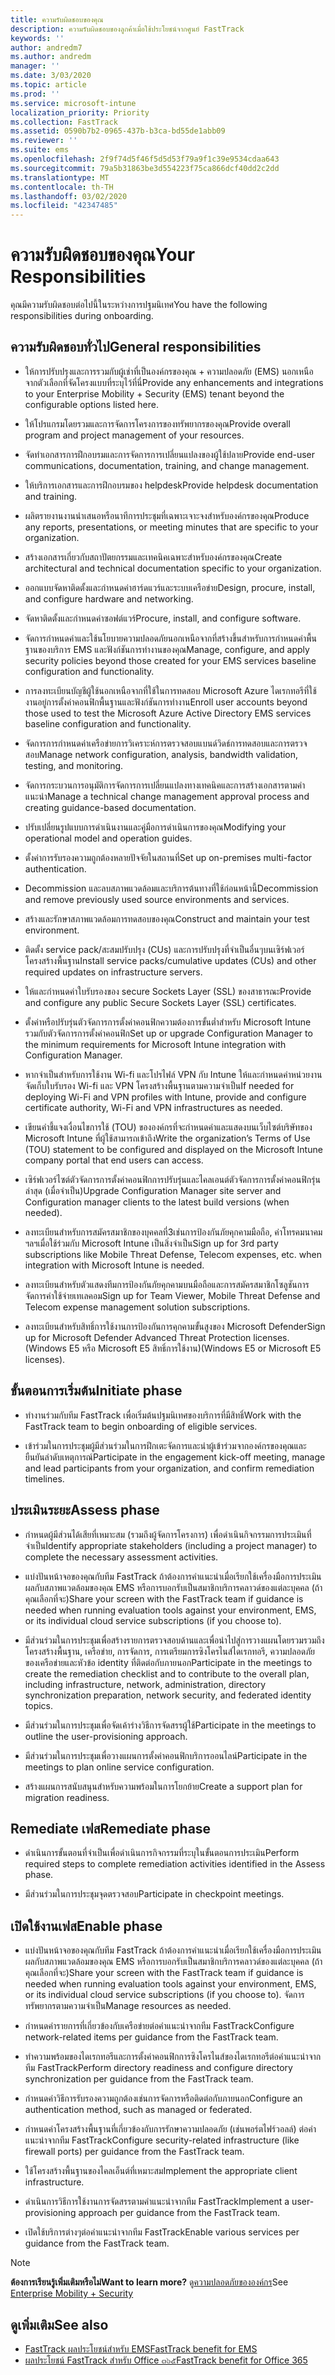 ```yaml
---
title: ความรับผิดชอบของคุณ
description: ความรับผิดชอบของลูกค้าเมื่อใช้ประโยชน์จากศูนย์ FastTrack
keywords: ''
author: andredm7
ms.author: andredm
manager: ''
ms.date: 3/03/2020
ms.topic: article
ms.prod: ''
ms.service: microsoft-intune
localization_priority: Priority
ms.collection: FastTrack
ms.assetid: 0590b7b2-0965-437b-b3ca-bd55de1abb09
ms.reviewer: ''
ms.suite: ems
ms.openlocfilehash: 2f9f74d5f46f5d5d53f79a9f1c39e9534cdaa643
ms.sourcegitcommit: 79a5b31863be3d554223f75ca866dcf40dd2c2dd
ms.translationtype: MT
ms.contentlocale: th-TH
ms.lasthandoff: 03/02/2020
ms.locfileid: "42347485"
---
```

# <a name="your-responsibilities"></a><span data-ttu-id="95a06-103">ความรับผิดชอบของคุณ</span><span class="sxs-lookup"><span data-stu-id="95a06-103">Your Responsibilities</span></span>

<span data-ttu-id="95a06-104">คุณมีความรับผิดชอบต่อไปนี้ในระหว่างการปฐมนิเทศ</span><span class="sxs-lookup"><span data-stu-id="95a06-104">You have the following responsibilities during onboarding.</span></span>

## <a name="general-responsibilities"></a><span data-ttu-id="95a06-105">ความรับผิดชอบทั่วไป</span><span class="sxs-lookup"><span data-stu-id="95a06-105">General responsibilities</span></span>

-   <span data-ttu-id="95a06-106">ให้การปรับปรุงและการรวมกับผู้เช่าที่เป็นองค์กรของคุณ + ความปลอดภัย (EMS) นอกเหนือจากตัวเลือกที่จัดโครงแบบที่ระบุไว้ที่นี่</span><span class="sxs-lookup"><span data-stu-id="95a06-106">Provide any enhancements and integrations to your Enterprise Mobility + Security (EMS) tenant beyond the configurable options listed here.</span></span>

-   <span data-ttu-id="95a06-107">ให้โปรแกรมโดยรวมและการจัดการโครงการของทรัพยากรของคุณ</span><span class="sxs-lookup"><span data-stu-id="95a06-107">Provide overall program and project management of your resources.</span></span>

-   <span data-ttu-id="95a06-108">จัดทำเอกสารการฝึกอบรมและการจัดการการเปลี่ยนแปลงของผู้ใช้ปลาย</span><span class="sxs-lookup"><span data-stu-id="95a06-108">Provide end-user communications, documentation, training, and change management.</span></span>

-   <span data-ttu-id="95a06-109">ให้บริการเอกสารและการฝึกอบรมของ helpdesk</span><span class="sxs-lookup"><span data-stu-id="95a06-109">Provide helpdesk documentation and training.</span></span>

-   <span data-ttu-id="95a06-110">ผลิตรายงานงานนำเสนอหรือนาทีการประชุมที่เฉพาะเจาะจงสำหรับองค์กรของคุณ</span><span class="sxs-lookup"><span data-stu-id="95a06-110">Produce any reports, presentations, or meeting minutes that are specific to your organization.</span></span>

-   <span data-ttu-id="95a06-111">สร้างเอกสารเกี่ยวกับสถาปัตยกรรมและเทคนิคเฉพาะสำหรับองค์กรของคุณ</span><span class="sxs-lookup"><span data-stu-id="95a06-111">Create architectural and technical documentation specific to your organization.</span></span>

-   <span data-ttu-id="95a06-112">ออกแบบจัดหาติดตั้งและกำหนดค่าฮาร์ดแวร์และระบบเครือข่าย</span><span class="sxs-lookup"><span data-stu-id="95a06-112">Design, procure, install, and configure hardware and networking.</span></span>

-   <span data-ttu-id="95a06-113">จัดหาติดตั้งและกำหนดค่าซอฟต์แวร์</span><span class="sxs-lookup"><span data-stu-id="95a06-113">Procure, install, and configure software.</span></span>

-   <span data-ttu-id="95a06-114">จัดการกำหนดค่าและใช้นโยบายความปลอดภัยนอกเหนือจากที่สร้างขึ้นสำหรับการกำหนดค่าพื้นฐานของบริการ EMS และฟังก์ชันการทำงานของคุณ</span><span class="sxs-lookup"><span data-stu-id="95a06-114">Manage, configure, and apply security policies beyond those created for your EMS services baseline configuration and functionality.</span></span>

-   <span data-ttu-id="95a06-115">การลงทะเบียนบัญชีผู้ใช้นอกเหนือจากที่ใช้ในการทดสอบ Microsoft Azure ไดเรกทอรีที่ใช้งานอยู่การตั้งค่าคอนฟิกพื้นฐานและฟังก์ชันการทำงาน</span><span class="sxs-lookup"><span data-stu-id="95a06-115">Enroll user accounts beyond those used to test the Microsoft Azure Active Directory EMS services baseline configuration and functionality.</span></span>

-   <span data-ttu-id="95a06-116">จัดการการกำหนดค่าเครือข่ายการวิเคราะห์การตรวจสอบแบนด์วิดธ์การทดสอบและการตรวจสอบ</span><span class="sxs-lookup"><span data-stu-id="95a06-116">Manage network configuration, analysis, bandwidth validation, testing, and monitoring.</span></span>

-   <span data-ttu-id="95a06-117">จัดการกระบวนการอนุมัติการจัดการการเปลี่ยนแปลงทางเทคนิคและการสร้างเอกสารตามคำแนะนำ</span><span class="sxs-lookup"><span data-stu-id="95a06-117">Manage a technical change management approval process and creating guidance-based documentation.</span></span>

-   <span data-ttu-id="95a06-118">ปรับเปลี่ยนรูปแบบการดำเนินงานและคู่มือการดำเนินการของคุณ</span><span class="sxs-lookup"><span data-stu-id="95a06-118">Modifying your operational model and operation guides.</span></span>

-   <span data-ttu-id="95a06-119">ตั้งค่าการรับรองความถูกต้องหลายปัจจัยในสถานที่</span><span class="sxs-lookup"><span data-stu-id="95a06-119">Set up on-premises multi-factor authentication.</span></span>

-   <span data-ttu-id="95a06-120">Decommission และลบสภาพแวดล้อมและบริการต้นทางที่ใช้ก่อนหน้านี้</span><span class="sxs-lookup"><span data-stu-id="95a06-120">Decommission and remove previously used source environments and services.</span></span>

-   <span data-ttu-id="95a06-121">สร้างและรักษาสภาพแวดล้อมการทดสอบของคุณ</span><span class="sxs-lookup"><span data-stu-id="95a06-121">Construct and maintain your test environment.</span></span>

-   <span data-ttu-id="95a06-122">ติดตั้ง service pack/สะสมปรับปรุง (CUs) และการปรับปรุงที่จำเป็นอื่นๆบนเซิร์ฟเวอร์โครงสร้างพื้นฐาน</span><span class="sxs-lookup"><span data-stu-id="95a06-122">Install service packs/cumulative updates (CUs) and other required updates on infrastructure servers.</span></span>

-   <span data-ttu-id="95a06-123">ให้และกำหนดค่าใบรับรองของ secure Sockets Layer (SSL) ของสาธารณะ</span><span class="sxs-lookup"><span data-stu-id="95a06-123">Provide and configure any public Secure Sockets Layer (SSL) certificates.</span></span>

-   <span data-ttu-id="95a06-124">ตั้งค่าหรือปรับรุ่นตัวจัดการการตั้งค่าคอนฟิกความต้องการขั้นต่ำสำหรับ Microsoft Intune รวมกับตัวจัดการการตั้งค่าคอนฟิก</span><span class="sxs-lookup"><span data-stu-id="95a06-124">Set up or upgrade Configuration Manager to the minimum requirements for Microsoft Intune integration with Configuration Manager.</span></span>

-   <span data-ttu-id="95a06-125">หากจำเป็นสำหรับการใช้งาน Wi-fi และโปรไฟล์ VPN กับ Intune ให้และกำหนดค่าหน่วยงานจัดเก็บใบรับรอง Wi-fi และ VPN โครงสร้างพื้นฐานตามความจำเป็น</span><span class="sxs-lookup"><span data-stu-id="95a06-125">If needed for deploying Wi-Fi and VPN profiles with Intune, provide and configure certificate authority, Wi-Fi and VPN infrastructures as needed.</span></span>

-   <span data-ttu-id="95a06-126">เขียนคำชี้แจงเงื่อนไขการใช้ (TOU) ขององค์กรที่จะกำหนดค่าและแสดงบนเว็บไซต์บริษัทของ Microsoft Intune ที่ผู้ใช้สามารถเข้าถึง</span><span class="sxs-lookup"><span data-stu-id="95a06-126">Write the organization’s Terms of Use (TOU) statement to be configured and displayed on the Microsoft Intune company portal that end users can access.</span></span>

-   <span data-ttu-id="95a06-127">เซิร์ฟเวอร์ไซต์ตัวจัดการการตั้งค่าคอนฟิกการปรับรุ่นและไคลเอนต์ตัวจัดการการตั้งค่าคอนฟิกรุ่นล่าสุด (เมื่อจำเป็น)</span><span class="sxs-lookup"><span data-stu-id="95a06-127">Upgrade Configuration Manager site server and Configuration manager clients to the latest build versions (when needed).</span></span>

-   <span data-ttu-id="95a06-128">ลงทะเบียนสำหรับการสมัครสมาชิกของบุคคลที่3เช่นการป้องกันภัยคุกคามมือถือ, ค่าโทรคมนาคมฯลฯเมื่อใช้ร่วมกับ Microsoft Intune เป็นสิ่งจำเป็น</span><span class="sxs-lookup"><span data-stu-id="95a06-128">Sign up for 3rd party subscriptions like Mobile Threat Defense, Telecom expenses, etc. when integration with Microsoft Intune is needed.</span></span>

-   <span data-ttu-id="95a06-129">ลงทะเบียนสำหรับตัวแสดงทีมการป้องกันภัยคุกคามบนมือถือและการสมัครสมาชิกโซลูชันการจัดการค่าใช้จ่ายเทเลคอม</span><span class="sxs-lookup"><span data-stu-id="95a06-129">Sign up for Team Viewer, Mobile Threat Defense and Telecom expense management solution subscriptions.</span></span>

-   <span data-ttu-id="95a06-130">ลงทะเบียนสำหรับสิทธิ์การใช้งานการป้องกันการคุกคามขั้นสูงของ Microsoft Defender</span><span class="sxs-lookup"><span data-stu-id="95a06-130">Sign up for Microsoft Defender Advanced Threat Protection licenses.</span></span> <span data-ttu-id="95a06-131">(Windows E5 หรือ Microsoft E5 สิทธิ์การใช้งาน)</span><span class="sxs-lookup"><span data-stu-id="95a06-131">(Windows E5 or Microsoft E5 licenses).</span></span>

## <a name="initiate-phase"></a><span data-ttu-id="95a06-132">ขั้นตอนการเริ่มต้น</span><span class="sxs-lookup"><span data-stu-id="95a06-132">Initiate phase</span></span>

-   <span data-ttu-id="95a06-133">ทำงานร่วมกับทีม FastTrack เพื่อเริ่มต้นปฐมนิเทศของบริการที่มีสิทธิ์</span><span class="sxs-lookup"><span data-stu-id="95a06-133">Work with the FastTrack team to begin onboarding of eligible services.</span></span>

-   <span data-ttu-id="95a06-134">เข้าร่วมในการประชุมผู้มีส่วนร่วมในการฝึกเตะจัดการและนำผู้เข้าร่วมจากองค์กรของคุณและยืนยันลำดับเหตุการณ์</span><span class="sxs-lookup"><span data-stu-id="95a06-134">Participate in the engagement kick-off meeting, manage and lead participants from your organization, and confirm remediation timelines.</span></span>

## <a name="assess-phase"></a><span data-ttu-id="95a06-135">ประเมินระยะ</span><span class="sxs-lookup"><span data-stu-id="95a06-135">Assess phase</span></span>

-   <span data-ttu-id="95a06-136">กำหนดผู้มีส่วนได้เสียที่เหมาะสม (รวมถึงผู้จัดการโครงการ) เพื่อดำเนินกิจกรรมการประเมินที่จำเป็น</span><span class="sxs-lookup"><span data-stu-id="95a06-136">Identify appropriate stakeholders (including a project manager) to complete the necessary assessment activities.</span></span>

-   <span data-ttu-id="95a06-137">แบ่งปันหน้าจอของคุณกับทีม FastTrack ถ้าต้องการคำแนะนำเมื่อเรียกใช้เครื่องมือการประเมินผลกับสภาพแวดล้อมของคุณ EMS หรือการบอกรับเป็นสมาชิกบริการคลาวด์ของแต่ละบุคคล (ถ้าคุณเลือกที่จะ)</span><span class="sxs-lookup"><span data-stu-id="95a06-137">Share your screen with the FastTrack team if guidance is needed when running evaluation tools against your environment, EMS, or its individual cloud service subscriptions (if you choose to).</span></span>

-   <span data-ttu-id="95a06-138">มีส่วนร่วมในการประชุมเพื่อสร้างรายการตรวจสอบด้านและเพื่อนำไปสู่การวางแผนโดยรวมรวมถึงโครงสร้างพื้นฐาน, เครือข่าย, การจัดการ, การเตรียมการซิงโครไนส์ไดเรกทอรี, ความปลอดภัยของเครือข่ายและหัวข้อ identity ที่ติดต่อกับภายนอก</span><span class="sxs-lookup"><span data-stu-id="95a06-138">Participate in the meetings to create the remediation checklist and to contribute to the overall plan, including infrastructure, network, administration, directory synchronization preparation, network security, and federated identity topics.</span></span>

-   <span data-ttu-id="95a06-139">มีส่วนร่วมในการประชุมเพื่อจัดเค้าร่างวิธีการจัดสรรผู้ใช้</span><span class="sxs-lookup"><span data-stu-id="95a06-139">Participate in the meetings to outline the user-provisioning approach.</span></span>

-   <span data-ttu-id="95a06-140">มีส่วนร่วมในการประชุมเพื่อวางแผนการตั้งค่าคอนฟิกบริการออนไลน์</span><span class="sxs-lookup"><span data-stu-id="95a06-140">Participate in the meetings to plan online service configuration.</span></span>

-   <span data-ttu-id="95a06-141">สร้างแผนการสนับสนุนสำหรับความพร้อมในการโยกย้าย</span><span class="sxs-lookup"><span data-stu-id="95a06-141">Create a support plan for migration readiness.</span></span>

## <a name="remediate-phase"></a><span data-ttu-id="95a06-142">Remediate เฟส</span><span class="sxs-lookup"><span data-stu-id="95a06-142">Remediate phase</span></span>

-   <span data-ttu-id="95a06-143">ดำเนินการขั้นตอนที่จำเป็นเพื่อดำเนินการกิจกรรมที่ระบุในขั้นตอนการประเมิน</span><span class="sxs-lookup"><span data-stu-id="95a06-143">Perform required steps to complete remediation activities identified in the Assess phase.</span></span>

-   <span data-ttu-id="95a06-144">มีส่วนร่วมในการประชุมจุดตรวจสอบ</span><span class="sxs-lookup"><span data-stu-id="95a06-144">Participate in checkpoint meetings.</span></span>

## <a name="enable-phase"></a><span data-ttu-id="95a06-145">เปิดใช้งานเฟส</span><span class="sxs-lookup"><span data-stu-id="95a06-145">Enable phase</span></span>

-   <span data-ttu-id="95a06-146">แบ่งปันหน้าจอของคุณกับทีม FastTrack ถ้าต้องการคำแนะนำเมื่อเรียกใช้เครื่องมือการประเมินผลกับสภาพแวดล้อมของคุณ EMS หรือการบอกรับเป็นสมาชิกบริการคลาวด์ของแต่ละบุคคล (ถ้าคุณเลือกที่จะ)</span><span class="sxs-lookup"><span data-stu-id="95a06-146">Share your screen with the FastTrack team if guidance is needed when running evaluation tools against your environment, EMS, or its individual cloud service subscriptions (if you choose to).</span></span> <span data-ttu-id="95a06-147">จัดการทรัพยากรตามความจำเป็น</span><span class="sxs-lookup"><span data-stu-id="95a06-147">Manage resources as needed.</span></span>

-   <span data-ttu-id="95a06-148">กำหนดค่ารายการที่เกี่ยวข้องกับเครือข่ายต่อคำแนะนำจากทีม FastTrack</span><span class="sxs-lookup"><span data-stu-id="95a06-148">Configure network-related items per guidance from the FastTrack team.</span></span>

-   <span data-ttu-id="95a06-149">ทำความพร้อมของไดเรกทอรีและการตั้งค่าคอนฟิกการซิงโครไนส์ของไดเรกทอรีต่อคำแนะนำจากทีม FastTrack</span><span class="sxs-lookup"><span data-stu-id="95a06-149">Perform directory readiness and configure directory synchronization per guidance from the FastTrack team.</span></span>

-   <span data-ttu-id="95a06-150">กำหนดค่าวิธีการรับรองความถูกต้องเช่นการจัดการหรือติดต่อกับภายนอก</span><span class="sxs-lookup"><span data-stu-id="95a06-150">Configure an authentication method, such as managed or federated.</span></span> 

-   <span data-ttu-id="95a06-151">กำหนดค่าโครงสร้างพื้นฐานที่เกี่ยวข้องกับการรักษาความปลอดภัย (เช่นพอร์ตไฟร์วอลล์) ต่อคำแนะนำจากทีม FastTrack</span><span class="sxs-lookup"><span data-stu-id="95a06-151">Configure security-related infrastructure (like firewall ports) per guidance from the FastTrack team.</span></span>

-   <span data-ttu-id="95a06-152">ใช้โครงสร้างพื้นฐานของไคลเอ็นต์ที่เหมาะสม</span><span class="sxs-lookup"><span data-stu-id="95a06-152">Implement the appropriate client infrastructure.</span></span>

-   <span data-ttu-id="95a06-153">ดำเนินการวิธีการใช้งานการจัดสรรตามคำแนะนำจากทีม FastTrack</span><span class="sxs-lookup"><span data-stu-id="95a06-153">Implement a user-provisioning approach per guidance from the FastTrack team.</span></span>

-   <span data-ttu-id="95a06-154">เปิดใช้บริการต่างๆต่อคำแนะนำจากทีม FastTrack</span><span class="sxs-lookup"><span data-stu-id="95a06-154">Enable various services per guidance from the FastTrack team.</span></span>

> [!NOTE]
> <span data-ttu-id="95a06-155">**ต้องการเรียนรู้เพิ่มเติมหรือไม่**</span><span class="sxs-lookup"><span data-stu-id="95a06-155">**Want to learn more?**</span></span> <span data-ttu-id="95a06-156">ดู[ความปลอดภัยขององค์กร](https://www.microsoft.com/cloud-platform/enterprise-mobility)</span><span class="sxs-lookup"><span data-stu-id="95a06-156">See [Enterprise Mobility + Security](https://www.microsoft.com/cloud-platform/enterprise-mobility)</span></span>

## <a name="see-also"></a><span data-ttu-id="95a06-157">ดูเพิ่มเติม</span><span class="sxs-lookup"><span data-stu-id="95a06-157">See also</span></span>

- [<span data-ttu-id="95a06-158">FastTrack ผลประโยชน์สำหรับ EMS</span><span class="sxs-lookup"><span data-stu-id="95a06-158">FastTrack benefit for EMS</span></span>](EMS-fasttrack-benefit-for-EMS.md)
- [<span data-ttu-id="95a06-159">ผลประโยชน์ FastTrack สำหรับ Office ๓๖๕</span><span class="sxs-lookup"><span data-stu-id="95a06-159">FastTrack benefit for Office 365</span></span>](O365-fasttrack-benefit-for-office-365.md)

